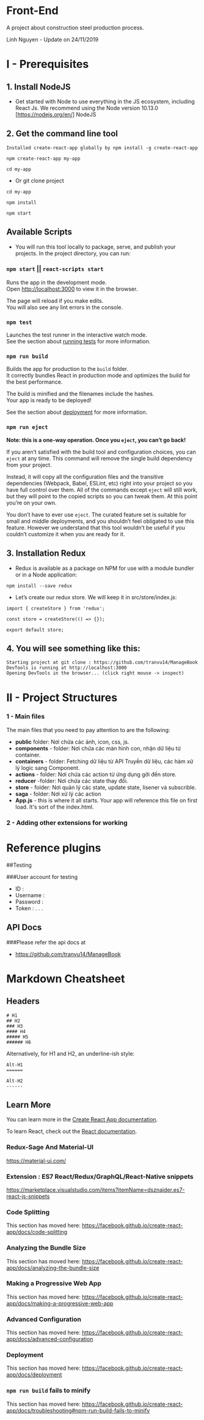 # Front-End

A project about construction steel production process.

Linh Nguyen - Update on 24/11/2019

# I - Prerequisites

## 1. Install NodeJS

- Get started with Node to use everything in the JS ecosystem, including React Js. We recommend using the Node version 10.13.0
  [https://nodejs.org/en/] NodeJS

## 2. Get the command line tool

`Installed create-react-app globally by npm install -g create-react-app`

`npm create-react-app my-app`

`cd my-app`

- Or git clone project

`cd my-app`

`npm install`

`npm start`

## Available Scripts

- You will run this tool locally to package, serve, and publish your projects.
  In the project directory, you can run:

### `npm start` || `react-scripts start`

Runs the app in the development mode.<br>
Open [http://localhost:3000](http://localhost:3000) to view it in the browser.

The page will reload if you make edits.<br>
You will also see any lint errors in the console.

### `npm test`

Launches the test runner in the interactive watch mode.<br>
See the section about [running tests](https://facebook.github.io/create-react-app/docs/running-tests) for more information.

### `npm run build`

Builds the app for production to the `build` folder.<br>
It correctly bundles React in production mode and optimizes the build for the best performance.

The build is minified and the filenames include the hashes.<br>
Your app is ready to be deployed!

See the section about [deployment](https://facebook.github.io/create-react-app/docs/deployment) for more information.

### `npm run eject`

**Note: this is a one-way operation. Once you `eject`, you can’t go back!**

If you aren’t satisfied with the build tool and configuration choices, you can `eject` at any time. This command will remove the single build dependency from your project.

Instead, it will copy all the configuration files and the transitive dependencies (Webpack, Babel, ESLint, etc) right into your project so you have full control over them. All of the commands except `eject` will still work, but they will point to the copied scripts so you can tweak them. At this point you’re on your own.

You don’t have to ever use `eject`. The curated feature set is suitable for small and middle deployments, and you shouldn’t feel obligated to use this feature. However we understand that this tool wouldn’t be useful if you couldn’t customize it when you are ready for it.

## 3. Installation Redux

- Redux is available as a package on NPM for use with a module bundler or in a Node application:

`npm install --save redux`

- Let’s create our redux store. We will keep it in src/store/index.js:

```
import { createStore } from 'redux';

const store = createStore(() => {});

export default store;
```

## 4. You will see something like this:

```
Starting project at git clone : https://github.com/tranvu14/ManageBook
DevTools is running at http://localhost:3000
Opening DevTools in the browser... (click right mouse -> inspect)
```

# II - Project Structures

### 1 - Main files

The main files that you need to pay attention to are the following:

- **public** folder: Nơi chứa các ảnh, icon, css, js.
- **components** - folder: Nơi chứa các màn hình con, nhận dữ liệu từ container.
- **containers** - folder: Fetching dữ liệu từ API Truyền dữ liệu, các hàm xử lý logic sang Component.
- **actions** - folder: Nơi chứa các action từ ứng dụng gởi đến store.
- **reducer** -folder: Nơi chứa các state thay đổi.
- **store** - folder: Nơi quản lý các state, update state, lisener và subscrible.
- **saga** - folder: Nơi xử lý các action
- **App.js** - this is where it all starts. Your app will reference this file on first load. It's sort of the index.html.

### 2 - Adding other extensions for working

# Reference plugins

##Testing

###User account for testing

- ID :
- Username :
- Password :
- Token :
  . . .

## API Docs

###Please refer the api docs at

- https://github.com/tranvu14/ManageBook

# Markdown Cheatsheet

## Headers

```
# H1
## H2
### H3
#### H4
##### H5
###### H6
```

Alternatively, for H1 and H2, an underline-ish style:

```
Alt-H1
======

Alt-H2
------
```

## Learn More

You can learn more in the [Create React App documentation](https://facebook.github.io/create-react-app/docs/getting-started).

To learn React, check out the [React documentation](https://reactjs.org/).

### Redux-Sage And Material-UI

https://material-ui.com/

### Extension : ES7 React/Redux/GraphQL/React-Native snippets

https://marketplace.visualstudio.com/items?itemName=dsznajder.es7-react-js-snippets

### Code Splitting

This section has moved here: https://facebook.github.io/create-react-app/docs/code-splitting

### Analyzing the Bundle Size

This section has moved here: https://facebook.github.io/create-react-app/docs/analyzing-the-bundle-size

### Making a Progressive Web App

This section has moved here: https://facebook.github.io/create-react-app/docs/making-a-progressive-web-app

### Advanced Configuration

This section has moved here: https://facebook.github.io/create-react-app/docs/advanced-configuration

### Deployment

This section has moved here: https://facebook.github.io/create-react-app/docs/deployment

### `npm run build` fails to minify

This section has moved here: https://facebook.github.io/create-react-app/docs/troubleshooting#npm-run-build-fails-to-minify
